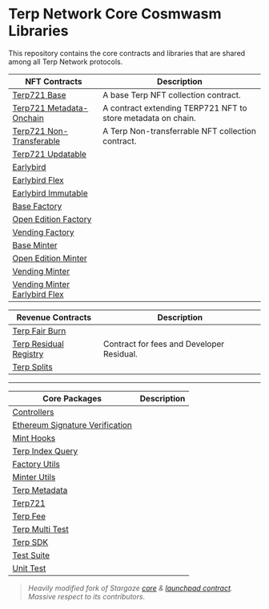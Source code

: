 # Terp Network Core Cosmwasm Libraries

This repository contains the core contracts and libraries that are shared among all Terp Network protocols.

| NFT Contracts                                                     | Description                                                                                      |
|-------------------------------------------------------------|--------------------------------------------------------------------------------------------------|
| [Terp721 Base](./contracts/nft/collections/terp721-base/README.md)      | A base Terp NFT collection contract.                                                    |
| [Terp721 Metadata-Onchain](./contracts/nft/collections/terp721-metadata-onchain/README.md)      | A contract extending TERP721 NFT to store metadata on chain.                                         |
| [Terp721 Non-Transferable](./contracts/nft/collections/terp721-nt/README.md)      | A Terp Non-transferrable NFT collection contract.                                       |
| [Terp721 Updatable](./contracts/nft/collections/terp721-updatable/README.md)      |                                                     |
| [Earlybird](./contracts/nft/earlybirds/earlybird/README.md)      |                                                     |
| [Earlybird Flex](./contracts/nft/earlybirds/earlybird-flex/README.md)      |                                                     |
| [Earlybird Immutable](./contracts/nft/earlybirds/earlybird-immutable/README.md)      |                                                     |
| [Base Factory](./contracts/nft/factories/base-factory/README.md)      |                                                     |
| [Open Edition Factory](./contracts/nft/factories/open-edition-factory/README.md)      |                                                     |
| [Vending Factory](./contracts/nft/factories/vending-factory/README.md)      |                                                     |
| [Base Minter](./contracts/nft/minters/base-minter/README.md)      |                                                     |
| [Open Edition Minter](./contracts/nft/minters/open-edition-minter/README.md)      |                                                     |
| [Vending Minter](./contracts/nft/minters/vending-minter/README.md)      |                                                     |
| [Vending Minter Earlybird Flex](./contracts/nft/minters/vending-minter-eb-flex/README.md)      |                                                     |

| Revenue Contracts                                                     | Description                                                                                      |
|-------------------------------------------------------------|--------------------------------------------------------------------------------------------------|
| [Terp Fair Burn](./contracts/revenue/fair-burn/README.md)      |      
| [Terp Residual Registry](./contracts/revenue/residual-registry/README.md)      | Contract for fees and Developer Residual.       
| [Terp Splits](./contracts/revenue/splits/README.md)      |                                                     |

___
| Core Packages                                                     | Description                                                                                      |
|-------------------------------------------------------------|--------------------------------------------------------------------------------------------------|
| [Controllers](./packages/actions/controllers/README.md)      |      
| [Ethereum Signature Verification](./packages/actions/ethereum-verify/README.md)      |      
| [Mint Hooks](./packages/actions/mint-hooks/README.md)      |      
| [Terp Index Query](./packages/actions/terp-index-query/README.md)      |     
| [Factory Utils](./packages/nft/factory-utils/README.md)      |      
| [Minter Utils](./packages/nft/minter-utils/README.md)      |      
| [Terp Metadata](./packages/nft/terp-metadata/README.md)      |      
| [Terp721](./packages/nft/terp721/README.md)      |      
| [Terp Fee](./packages/revenue/terp-fee/README.md)      |      
| [Terp Multi Test](./packages/utils/terp-multi-test/README.md)      |      
| [Terp SDK](./packages/utils/terp-sdk/README.md)      |      
| [Test Suite](./packages/utils/test-suite/README.md)      |      
| [Unit Test](./packages/utils/unit-tests/README.md)      |      


> *Heavily modified fork of Stargaze [core](https://github.com/public-awesome/core) & [launchpad contract](https://github.com/public-awesome/launchpad). Massive respect to its contributors.*
